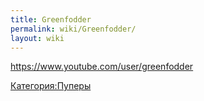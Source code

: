 ```yaml
---
title: Greenfodder
permalink: wiki/Greenfodder/
layout: wiki
---
```


<https://www.youtube.com/user/greenfodder>

[Категория:Пуперы](Категория:Пуперы "wikilink")
